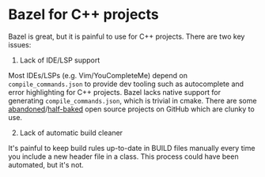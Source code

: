 # Bazel for C++ projects

Bazel is great, but it is painful to use for C++ projects. There are two key issues:

1. Lack of IDE/LSP support

Most IDEs/LSPs (e.g. Vim/YouCompleteMe) depend on `compile_commands.json` to provide dev tooling such as autocomplete and error highlighting for C++ projects. Bazel lacks native support for generating `compile_commands.json`, which is trivial in cmake. There are some [abandoned](https://github.com/grailbio/bazel-compilation-database)/[half-baked](https://github.com/hedronvision/bazel-compile-commands-extractor) open source projects on GitHub which are clunky to use. 
   
2. Lack of automatic build cleaner

It's painful to keep build rules up-to-date in BUILD files manually every time you include a new header file in a class. This process could have been automated, but it's not.
